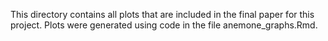 This directory contains all plots that are included in the final paper for this project. Plots were generated using code in the file anemone_graphs.Rmd.
